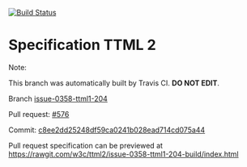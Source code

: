 [![Build Status](https://travis-ci.org/w3c/ttml2.svg?branch=issue-0358-ttml1-204)](https://travis-ci.org/w3c/ttml2)


# Specification TTML 2


Note:


This branch was automatically built by Travis CI. <b>DO NOT EDIT</b>.


 Branch [issue-0358-ttml1-204](https://github.com/w3c/ttml2/tree/issue-0358-ttml1-204)


 Pull request: [#576](https://github.com/w3c/ttml2/pull/576)


 Commit: [c8ee2dd25248df59ca0241b028ead714cd075a44](https://github.com/w3c/ttml2/commit/c8ee2dd25248df59ca0241b028ead714cd075a44)

Pull request specification can be previewed at https://rawgit.com/w3c/ttml2/issue-0358-ttml1-204-build/index.html



